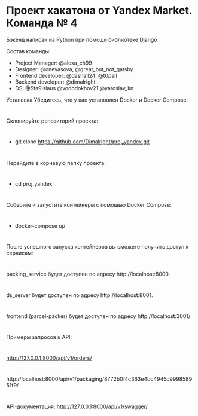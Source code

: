 # Проект хакатона от Yandex Market. Команда № 4
Бэкенд написан на Python при помощи библиотеке Django

Состав команды:
- Project Manager: @alexa_ch99
- Designer: @oneyasova, @great_but_not_gatsby
- Frontend developer: @dashall24, @t0pall
- Backend developer: @dimalright
- DS: @Sta9islaus @vododokhov21 @yaroslav_kn



Установка Убедитесь, что у вас установлен Docker и Docker Compose.
#
Склонируйте репозиторий проекта:
#
- git clone https://github.com/Dimalright/proj_yandex.git
#
Перейдите в корневую папку проекта: 
#
- cd proj_yandex
#
Соберите и запустите контейнеры с помощью Docker Compose: 
#
- docker-compose up
#
После успешного запуска контейнеров вы сможете получить доступ к сервисам:
#
packing_service будет доступен по адресу http://localhost:8000.
#
ds_server будет доступен по адресу http://localhost:8001.
#
frontend (parcel-packer) будет доступен по адресу http://localhost:3001/
#
Примеры запросов к API:
#
http://127.0.0.1:8000/api/v1/orders/
#
http://localhost:8000/api/v1/packaging/8772b0f4c363e4bc4945c999858951f9/
#
API-документация:
http://127.0.0.1:8000/api/v1/swagger/

